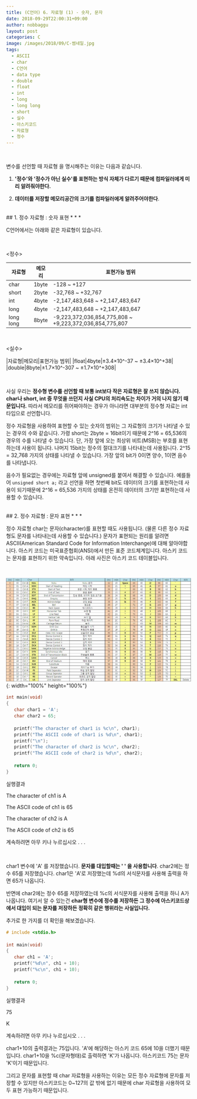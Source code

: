 ```yaml
---
title: (C언어) 6. 자료형 (1) - 숫자, 문자
date: 2018-09-29T22:00:31+09:00
author: nobbaggu
layout: post
categories: C
image: /images/2018/09/C-썸네일.jpg
tags:
  - ASCII
  - char
  - C언어
  - data type
  - double
  - float
  - int
  - long
  - long long
  - short
  - 실수
  - 아스키코드
  - 자료형
  - 정수
---
```


<br>

변수를 선언할 때 자료형 을 명시해주는 이유는 다음과 같습니다.

1. **'정수'와 '정수가 아닌 실수'를 표현하는 방식 자체가 다르기 때문에 컴파일러에게 미리 알려줘야한다.**

2. **데이터를 저장할 메모리공간의 크기를 컴파일러에게 알려주어야한다**.

<br>
## 1. 정수 자료형 : 숫자 표현
* * *

C언어에서는 아래와 같은 자료형이 있습니다.

<br>

\<정수\>

|자료형|메모리|표현가능 범위|
|------|------|-------------|
|char|1byte|-128 ~ +127|
|short|2byte|-32,768 ~ +32,767|
|int|4byte|-2,147,483,648 ~ +2,147,483,647|
|long|4byte|-2,147,483,648 ~ +2,147,483,647|
|long long|8byte|-9,223,372,036,854,775,808 ~ +9,223,372,036,854,775,807|

<br>

\<실수\>

|자료형|메모리|표현가능 범위|
|float|4byte|±3.4×10^-37 ~ ±3.4×10^+38|
|double|8byte|±1.7×10^-307 ~ ±1.7×10^+308|

<br>

사실 우리는 **정수형 변수를 선언할 때 보통 int보다 작은 자료형은 잘 쓰지 않습니다. char나 short, int 중 무엇을 쓰던지 사실 CPU의 처리속도는 차이가 거의 나지 않기 때문입니다.** 따라서 메모리를 쥐어짜야하는 경우가 아니라면 대부분의 정수형 자료는 int타입으로 선언합니다.

정수 자료형을 사용하여 표현할 수 있는 숫자의 범위는 그 자료형의 크기가 나타낼 수 있는 경우의 수와 같습니다. 가령 short는 2byte = 16bit이기 때문에 2^16 = 65,536의 경우의 수를 나타낼 수 있습니다. 단, 가장 앞에 오는 최상위 비트(MSB)는 부호를 표현하는데 사용이 됩니다. 나머지 15bit는 정수의 절대크기를 나타내는데 사용됩니다. 2^15 = 32,768 가지의 상태를 나타낼 수 있습니다. 가장 앞의 bit가 0이면 양수, 1이면 음수를 나타냅니다.

음수가 필요없는 경우에는 자료형 앞에 unsigned를 붙여서 해결할 수 있습니다. 예를들어 `unsigned short a;` 라고 선언을 하면 첫번째 bit도 데이터의 크기를 표현하는데 사용이 되기때문에 2^16 = 65,536 가지의 상태를 온전히 데이터의 크기만 표현하는데 사용할 수 있습니다.


<br>
## 2. 정수 자료형 : 문자 표현
* * *

정수 자료형 char는 문자(character)를 표현할 때도 사용됩니다. (물론 다른 정수 자료형도 문자를 나타내는데 사용할 수 있습니다.) 문자가 표현되는 원리를 알려면 ASCII(American Standard Code for Information Interchange)에 대해 알아야합니다. 아스키 코드는 미국표준협회(ANSI)에서 만든 표준 코드체계입니다. 아스키 코드는 문자를 표현하기 위한 약속입니다. 아래 사진은 아스키 코드 테이블입니다.

<br>

![ASCII](/images/2018/09/ASCII.jpg){: width="100%" height="100%"}

~~~ c
int main(void)
{
   char char1 = 'A';
   char char2 = 65;

   printf("The character of char1 is %c\n", char1);
   printf("The ASCII code of char1 is %d\n", char1);
   printf("\n");
   printf("The character of char2 is %c\n", char2);
   printf("The ASCII code of char2 is %d\n", char2);

   return 0;
}
~~~

실행결과

The character of ch1 is A

The ASCII code of ch1 is 65

The character of ch2 is A

The ASCII code of ch2 is 65

계속하려면 아무 키나 누르십시오 . . .

<br>

char1 변수에 'A' 를 저장했습니다. **문자를 대입할때는 ' ' 을 사용합니다**. char2에는 정수 65를 저장했습니다. char1은 'A'로 저장했는데 %d의 서식문자를 사용해 출력을 하면 65가 나옵니다.

반면에 char2에는 정수 65를 저장하였는데 %c의 서식문자를 사용해 출력을 하니 A가 나옵니다. 여기서 알 수 있는건 **char형 변수에 정수를 저장하든 그 정수에 아스키코드상에서 대입이 되는 문자를 저장하든 정확히 같은 행위라는 사실입니다.**

추가로 한 가지를 더 확인을 해보겠습니다.

~~~ c
# include <stdio.h>

int main(void)
{
   char ch1 = 'A';
   printf("%d\n", ch1 + 10);
   printf("%c\n", ch1 + 10);

   return 0;
}
~~~

실행결과

75

K

계속하려면 아무 키나 누르십시오 . . .

char1+10의 출력결과는 75입니다. 'A'에 해당하는 아스키 코드 65에 10을 더했기 때문입니다. char1+10을 %c(문자형태)로 출력하면 'K'가 나옵니다. 아스키코드 75는 문자 'K'이기 때문입니다.

그리고 문자를 표현할 때 char 자료형을 사용하는 이유는 모든 정수 자료형에 문자를 저장할 수 있지만 아스키코드는 0~127의 값 밖에 없기 때문에 char 자료형을 사용하여 모두 표현 가능하기 때문입니다.